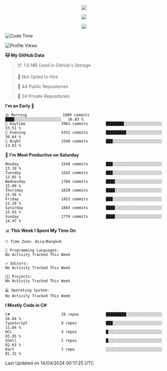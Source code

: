 <p align="center">
  <a href="say-hi.gif"> 
    <img align="center" src="say-hi.gif"/>
  </a>
</p>
<p align="center">
  <a href="https://github.com/htthinh1999">
    <img align="center" src="https://github-readme-stats-kappa-pink.vercel.app/api?username=htthinh1999&show_icons=true&count_private=true&theme=dracula"/>
  </a>
</p>
<p align="center">
  <a href="https://github.com/htthinh1999">
    <img src="https://github-readme-stats-kappa-pink.vercel.app/api/top-langs/?username=htthinh1999&layout=compact&langs_count=6&count_private=true&hide=tsql,hlsl,glsl,shaderlab&theme=dracula"/>
  </a>
</p>

<!--START_SECTION:waka-->
![Code Time](http://img.shields.io/badge/Code%20Time-0%20secs-blue)

![Profile Views](http://img.shields.io/badge/Profile%20Views-1-blue)

**🐱 My GitHub Data** 

> 📦 1.6 MB Used in GitHub's Storage 
 > 
> 🚫 Not Opted to Hire
 > 
> 📜 44 Public Repositories 
 > 
> 🔑 24 Private Repositories 
 > 
**I'm an Early 🐤** 

```text
🌞 Morning                1989 commits        ████░░░░░░░░░░░░░░░░░░░░░   16.83 % 
🌆 Daytime                3961 commits        ████████░░░░░░░░░░░░░░░░░   33.51 % 
🌃 Evening                4331 commits        █████████░░░░░░░░░░░░░░░░   36.64 % 
🌙 Night                  1540 commits        ███░░░░░░░░░░░░░░░░░░░░░░   13.03 % 
```
📅 **I'm Most Productive on Saturday** 

```text
Monday                   1549 commits        ███░░░░░░░░░░░░░░░░░░░░░░   13.10 % 
Tuesday                  1543 commits        ███░░░░░░░░░░░░░░░░░░░░░░   13.05 % 
Wednesday                1784 commits        ████░░░░░░░░░░░░░░░░░░░░░   15.09 % 
Thursday                 1839 commits        ████░░░░░░░░░░░░░░░░░░░░░   15.56 % 
Friday                   1453 commits        ███░░░░░░░░░░░░░░░░░░░░░░   12.29 % 
Saturday                 1883 commits        ████░░░░░░░░░░░░░░░░░░░░░   15.93 % 
Sunday                   1770 commits        ████░░░░░░░░░░░░░░░░░░░░░   14.97 % 
```


📊 **This Week I Spent My Time On** 

```text
🕑︎ Time Zone: Asia/Bangkok

💬 Programming Languages: 
No Activity Tracked This Week

🔥 Editors: 
No Activity Tracked This Week

🐱‍💻 Projects: 
No Activity Tracked This Week

💻 Operating System: 
No Activity Tracked This Week
```

**I Mostly Code in C#** 

```text
C#                       28 repos            █████████░░░░░░░░░░░░░░░░   36.84 % 
TypeScript               9 repos             ███░░░░░░░░░░░░░░░░░░░░░░   11.84 % 
HCL                      3 repos             █░░░░░░░░░░░░░░░░░░░░░░░░   03.95 % 
Shell                    2 repos             █░░░░░░░░░░░░░░░░░░░░░░░░   02.63 % 
Dart                     1 repo              ░░░░░░░░░░░░░░░░░░░░░░░░░   01.32 % 
```




 Last Updated on 14/04/2024 00:17:25 UTC
<!--END_SECTION:waka-->
